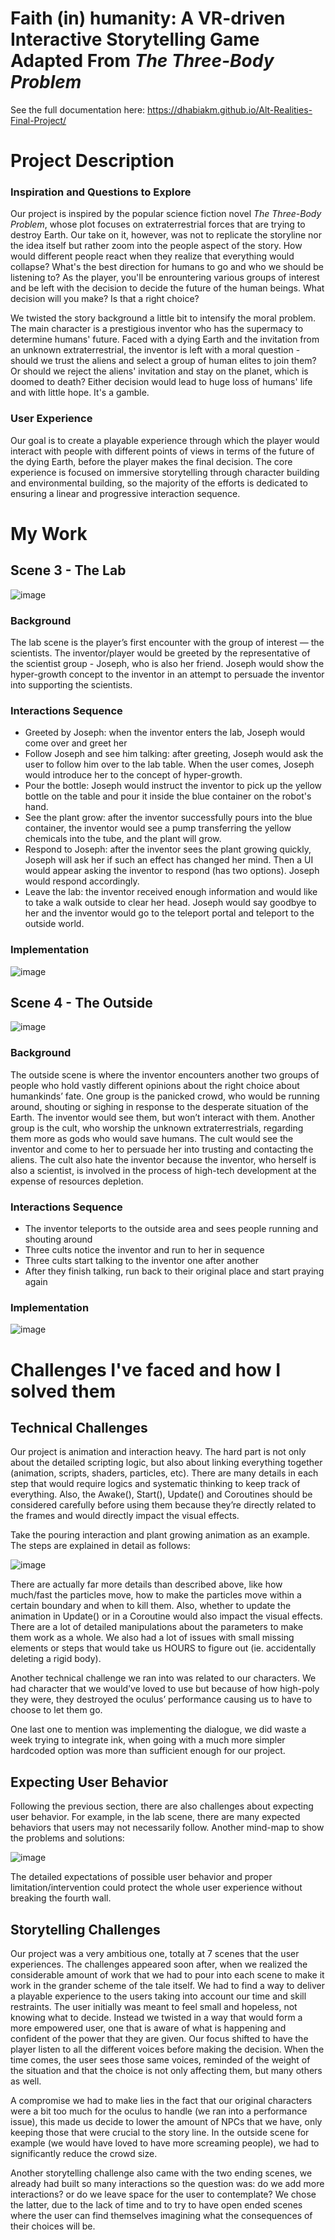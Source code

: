 # Faith (in) humanity: A VR-driven Interactive Storytelling Game Adapted From *The Three-Body Problem*


See the full documentation here: https://dhabiakm.github.io/Alt-Realities-Final-Project/

# Project Description
### Inspiration and Questions to Explore
Our project is inspired by the popular science fiction novel *The Three-Body Problem*, whose plot focuses on extraterrestrial forces that are trying to destroy Earth. Our take on it, however, was not to replicate the storyline nor the idea itself but rather zoom into the people aspect of the story. How would different people react when they realize that everything would collapse? What's the best direction for humans to go and who we should be listening to? As the player, you'll be enrountering various groups of interest and be left with the decision to decide the future of the human beings. What decision will you make? Is that a right choice? 

We twisted the story background a little bit to intensify the moral problem. The main character is a prestigious inventor who has the supermacy to determine humans' future. Faced with a dying Earth and the invitation from an unknown extraterrestrial, the inventor is left with a moral question - should we trust the aliens and select a group of human elites to join them? Or should we reject the aliens' invitation and stay on the planet, which is doomed to death? Either decision would lead to huge loss of humans' life and with little hope. It's a gamble. 

### User Experience
Our goal is to create a playable experience through which the player would interact with people with different points of views in terms of the future of the dying Earth, before the player makes the final decision. The core experience is focused on immersive storytelling through character building and environmental building, so the majority of the efforts is dedicated to ensuring a linear and progressive interaction sequence. 

# My Work
## Scene 3 - The Lab
![image](https://user-images.githubusercontent.com/71305489/182528984-55335637-d986-4c90-9788-16d6d2640784.png)
### Background
The lab scene is the player’s first encounter with the group of interest — the scientists. The inventor/player would be greeted by the representative of the scientist group - Joseph, who is also her friend. Joseph would show the hyper-growth concept to the inventor in an attempt to persuade the inventor into supporting the scientists.

### Interactions Sequence

- Greeted by Joseph: when the inventor enters the lab, Joseph would come over and greet her
- Follow Joseph and see him talking: after greeting, Joseph would ask the user to follow him over to the lab table. When the user comes, Joseph would introduce her to the concept of hyper-growth.
- Pour the bottle: Joseph would instruct the inventor to pick up the yellow bottle on the table and pour it inside the blue container on the robot's hand.
- See the plant grow: after the inventor successfully pours into the blue container, the inventor would see a pump transferring the yellow chemicals into the tube, and the plant will grow.
- Respond to Joseph: after the inventor sees the plant growing quickly, Joseph will ask her if such an effect has changed her mind. Then a UI would appear asking the inventor to respond (has two options). Joseph would respond accordingly.
- Leave the lab: the inventor received enough information and would like to take a walk outside to clear her head. Joseph would say goodbye to her and the inventor would go to the teleport portal and teleport to the outside world.

### Implementation

![image](https://user-images.githubusercontent.com/71305489/182591126-46b2e9ef-e12c-404c-8260-1cfe6e8a09ea.png)


## Scene 4 - The Outside
![image](https://user-images.githubusercontent.com/71305489/182640143-7ba23c4b-20d5-468a-a0a5-a5d64dfcdb84.png)

### Background
The outside scene is where the inventor encounters another two groups of people who hold vastly different opinions about the right choice about humankinds’ fate. One group is the panicked crowd, who would be running around, shouting or sighing in response to the desperate situation of the Earth. The inventor would see them, but won’t interact with them. Another group is the cult, who worship the unknown extraterrestrials, regarding them more as gods who would save humans. The cult would see the inventor and come to her to persuade her into trusting and contacting the aliens. The cult also hate the inventor because the inventor, who herself is also a scientist, is involved in the process of high-tech development at the expense of resources depletion.

### Interactions Sequence
- The inventor teleports to the outside area and sees people running and shouting around
- Three cults notice the inventor and run to her in sequence
- Three cults start talking to the inventor one after another
- After they finish talking, run back to their original place and start praying again

### Implementation
![image](https://user-images.githubusercontent.com/71305489/182640403-d1168e12-5316-4911-9e5a-468cb8e0cdc6.png)


# Challenges I've faced and how I solved them

## Technical Challenges
Our project is animation and interaction heavy. The hard part is not only about the detailed scripting logic, but also about linking everything together (animation, scripts, shaders, particles, etc). There are many details in each step that would require logics and systematic thinking to keep track of everything. Also, the Awake(), Start(), Update() and Coroutines should be considered carefully before using them because they’re directly related to the frames and would directly impact the visual effects.

Take the pouring interaction and plant growing animation as an example. The steps are explained in detail as follows:

![image](https://user-images.githubusercontent.com/71305489/182640767-f26d1402-3d75-4739-b788-8b9fb001e93a.png)

There are actually far more details than described above, like how much/fast the particles move, how to make the particles move within a certain boundary and when to kill them. Also, whether to update the animation in Update() or in a Coroutine would also impact the visual effects. There are a lot of detailed manipulations about the parameters to make them work as a whole. We also had a lot of issues with small missing elements or steps that would take us HOURS to figure out (ie. accidentally deleting a rigid body).

Another technical challenge we ran into was related to our characters. We had character that we would’ve loved to use but because of how high-poly they were, they destroyed the oculus’ performance causing us to have to choose to let them go.

One last one to mention was implementing the dialogue, we did waste a week trying to integrate ink, when going with a much more simpler hardcoded option was more than sufficient enough for our project.

## Expecting User Behavior
Following the previous section, there are also challenges about expecting user behavior. For example, in the lab scene, there are many expected behaviors that users may not necessarily follow. Another mind-map to show the problems and solutions:

![image](https://user-images.githubusercontent.com/71305489/182640874-1d4169fe-fc82-451d-b354-2868f03a43d6.png)

The detailed expectations of possible user behavior and proper limitation/intervention could protect the whole user experience without breaking the fourth wall.

## Storytelling Challenges
Our project was a very ambitious one, totally at 7 scenes that the user experiences. The challenges appeared soon after, when we realized the considerable amount of work that we had to pour into each scene to make it work in the grander scheme of the tale itself. We had to find a way to deliver a playable experience to the users taking into account our time and skill restraints. The user initially was meant to feel small and hopeless, not knowing what to decide. Instead we twisted in a way that would form a more empowered user, one that is aware of what is happening and confident of the power that they are given. Our focus shifted to have the player listen to all the different voices before making the decision. When the time comes, the user sees those same voices, reminded of the weight of the situation and that the choice is not only affecting them, but many others as well.

A compromise we had to make lies in the fact that our original characters were a bit too much for the oculus to handle (we ran into a performance issue), this made us decide to lower the amount of NPCs that we have, only keeping those that were crucial to the story line. In the outside scene for example (we would have loved to have more screaming people), we had to significantly reduce the crowd size.

Another storytelling challenge also came with the two ending scenes, we already had built so many interactions so the question was: do we add more interactions? or do we leave space for the user to contemplate? We chose the latter, due to the lack of time and to try to have open ended scenes where the user can find themselves imagining what the consequences of their choices will be.



